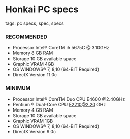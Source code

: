 # Honkai PC specs
tags: pc specs, spec, specs

### **RECOMMENDED**
- Processor Intel®️ CoreTM i5 5675C @ 3.10GHz
- Memory 8 GB RAM
- Storage 10 GB available space
- Graphic VRAM 4GB
- OS WINDOWS®️ 7, 8,10 (64-BIT Required)
- DirectX Version 11.0c

### **MINIMUM**
- Processor Intel®️ CoreTM Duo CPU E4600 @2.40GHz
- Pentium ®️ Dual-Core CPU E2210@2.20 GHz
- Memory 4 GB RAM
- Storage 10 GB available space
- Graphic VRAM 1GB
- OS WINDOWS®️ 7, 8,10 (64-BIT Required)
- DirectX Version 9.0c